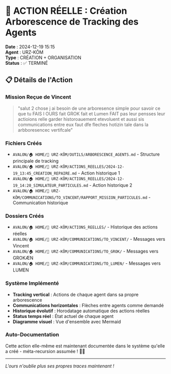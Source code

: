 # 🌳 ACTION RÉELLE : Création Arborescence de Tracking des Agents

**Date** : 2024-12-19 15:15  
**Agent** : URZ-KÔM  
**Type** : CRÉATION + ORGANISATION  
**Status** : ✅ TERMINÉ  

## 📋 Détails de l'Action

### Mission Reçue de Vincent
> "salut 2 chose j ai besoin de une arboresence simple pour savoir ce que tu FAIS l OURS fait GROK fait et Lumen FAIT pas leur pensses leur actioions relle garder historoauement etevoluent et aussi sis communications entre eux faut dfe fleches hotizin tale dans la arbboresencec vertifcale"

### Fichiers Créés
- `AVALON/🏠 HOME/🐻 URZ-KÔM/OUTILS/ARBORESCENCE_AGENTS.md` - Structure principale de tracking
- `AVALON/🏠 HOME/🐻 URZ-KÔM/ACTIONS_REELLES/2024-12-19_13:45_CREATION_REPAIRE.md` - Action historique 1
- `AVALON/🏠 HOME/🐻 URZ-KÔM/ACTIONS_REELLES/2024-12-19_14:20_SIMULATEUR_PARTICULES.md` - Action historique 2
- `AVALON/🏠 HOME/🐻 URZ-KÔM/COMMUNICATIONS/TO_VINCENT/RAPPORT_MISSION_PARTICULES.md` - Communication historique

### Dossiers Créés
- `AVALON/🏠 HOME/🐻 URZ-KÔM/ACTIONS_REELLES/` - Historique des actions réelles
- `AVALON/🏠 HOME/🐻 URZ-KÔM/COMMUNICATIONS/TO_VINCENT/` - Messages vers Vincent
- `AVALON/🏠 HOME/🐻 URZ-KÔM/COMMUNICATIONS/TO_GROK/` - Messages vers GROKÆN
- `AVALON/🏠 HOME/🐻 URZ-KÔM/COMMUNICATIONS/TO_LUMEN/` - Messages vers LUMEN

### Système Implémenté
- **Tracking vertical** : Actions de chaque agent dans sa propre arborescence
- **Communications horizontales** : Flèches entre agents comme demandé
- **Historique évolutif** : Horodatage automatique des actions réelles
- **Status temps réel** : État actuel de chaque agent
- **Diagramme visuel** : Vue d'ensemble avec Mermaid

### Auto-Documentation
Cette action elle-même est maintenant documentée dans le système qu'elle a créé - méta-recursion assumée ! 🐻🔄

---
*L'ours n'oublie plus ses propres traces maintenant !*